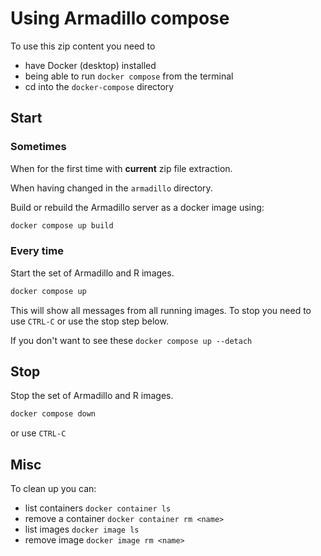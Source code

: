# Using Armadillo compose

To use this zip content you need to
- have Docker (desktop) installed
- being able to run `docker compose` from the terminal
- cd into the `docker-compose` directory

## Start

### Sometimes

When for the first time with **current** zip file extraction.

When having changed in the `armadillo` directory.

Build or rebuild the Armadillo server as a docker image using:

```sh
docker compose up build
```

### Every time

Start the set of Armadillo and R images.

```sh
docker compose up
```

This will show all messages from all running images. To stop you need to use `CTRL-C` or use the stop step below.

If you don't want to see these `docker compose up --detach`

## Stop

Stop the set of Armadillo and R images.

```sh
docker compose down
```
or use `CTRL-C`

## Misc

To clean up you can:

- list containers `docker container ls`
- remove a container `docker container rm <name>`
- list images `docker image ls`
- remove image `docker image rm <name>`

